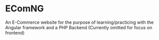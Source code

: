 # EComNG
An E-Commerce website for the purpose of learning/practicing with the Angular framework and a PHP Backend (Currently omitted for focus on frontend)
